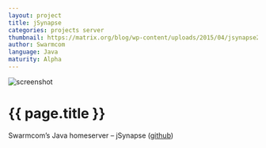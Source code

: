 ```yaml
---
layout: project
title: jSynapse
categories: projects server
thumbnail: https://matrix.org/blog/wp-content/uploads/2015/04/jsynapse2.png
author: Swarmcom
language: Java
maturity: Alpha
---
```


![screenshot](https://matrix.org/blog/wp-content/uploads/2015/04/jsynapse2.png "{{ page.title }}")

# {{ page.title }}
Swarmcom’s Java homeserver – jSynapse ([github](https://github.com/swarmcom/jSynapse/))
